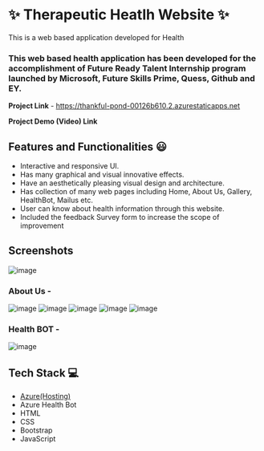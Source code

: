 # ✨ Therapeutic Heatlh Website  ✨

This is a web based application developed for Health 

### This web based health application has been developed for the accomplishment of Future Ready Talent Internship program launched by Microsoft, Future Skills Prime, Quess, Github and EY.


**Project Link** - https://thankful-pond-00126b610.2.azurestaticapps.net

**Project Demo (Video) Link**

## Features and Functionalities 😃

- Interactive and responsive UI.
- Has many graphical and visual innovative effects.
- Have an aesthetically pleasing visual design and architecture.
- Has collection of many web pages including Home, About Us, Gallery, HealthBot, Mailus etc.
- User can know about health information through this website.
- Included the feedback Survey form to increase the scope of improvement 

## Screenshots
![image](https://user-images.githubusercontent.com/110970350/209326890-12324aae-a4e5-4d02-8e81-6efb4563dbda.png)

### About Us -
![image](https://user-images.githubusercontent.com/110970350/209327283-ded7affa-c08f-40dd-8dce-81cbbd9d3deb.png)
![image](https://user-images.githubusercontent.com/110970350/209327314-165a0f0f-79e1-4454-b63e-197e2ad1fc11.png)
![image](https://user-images.githubusercontent.com/110970350/209327361-ecf143e4-60b5-48b6-a0e2-0326cb496235.png)
![image](https://user-images.githubusercontent.com/110970350/209327414-e66c6e37-27d5-4083-8f04-df557bf034dc.png)
![image](https://user-images.githubusercontent.com/110970350/209327456-3a5a2347-a467-49af-93bd-0000b60b3243.png)

### Health BOT -
![image](https://user-images.githubusercontent.com/110970350/209327579-d1fbbde8-b843-4eaa-8ad6-dc0be637ef58.png)


## Tech Stack 💻

- [Azure(Hosting)](https://azure.microsoft.com/en-in/features/azure-portal/)
- Azure Health Bot
- HTML
- CSS
- Bootstrap
- JavaScript
